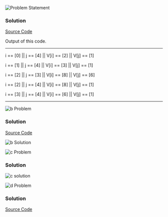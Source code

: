 ![Problem Statement](https://github.com/cpp-rakesh/IntroductionToAlgorithmsCLRS/blob/master/Chapter_2_Getting_Started/Problems/2-4/repo/problem.png)

### Solution
[Source Code](https://github.com/cpp-rakesh/IntroductionToAlgorithmsCLRS/blob/master/Chapter_2_Getting_Started/Problems/2-4/repo/a.cpp)

Output of this code.

 --------------------------------------------------
 
 i == [0] || j == [4] || V[i] == [2] || V[j] == [1]
 
 i == [1] || j == [4] || V[i] == [3] || V[j] == [1]
 
 i == [2] || j == [3] || V[i] == [8] || V[j] == [6]
 
 i == [2] || j == [4] || V[i] == [8] || V[j] == [1]
 
 i == [3] || j == [4] || V[i] == [6] || V[j] == [1]
 
 --------------------------------------------------


![b Problem](https://github.com/cpp-rakesh/IntroductionToAlgorithmsCLRS/blob/master/Chapter_2_Getting_Started/Problems/2-4/repo/b_problem.png)
### Solution
[Source Code](https://github.com/cpp-rakesh/IntroductionToAlgorithmsCLRS/blob/master/Chapter_2_Getting_Started/Problems/2-4/repo/b.cpp)

![b Solution](https://github.com/cpp-rakesh/IntroductionToAlgorithmsCLRS/blob/master/Chapter_2_Getting_Started/Problems/2-4/repo/b.png)

![c Problem](https://github.com/cpp-rakesh/IntroductionToAlgorithmsCLRS/blob/master/Chapter_2_Getting_Started/Problems/2-4/repo/c_problem.png)
### Solution
![c solution](https://github.com/cpp-rakesh/IntroductionToAlgorithmsCLRS/blob/master/Chapter_2_Getting_Started/Problems/2-4/repo/c.png)

![d Problem](https://github.com/cpp-rakesh/IntroductionToAlgorithmsCLRS/blob/master/Chapter_2_Getting_Started/Problems/2-4/repo/d_problem.png)
### Solution
[Source Code](https://github.com/cpp-rakesh/IntroductionToAlgorithmsCLRS/blob/master/Chapter_2_Getting_Started/Problems/2-4/repo/d.cpp)


